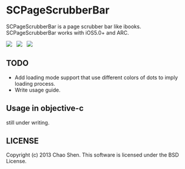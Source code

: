 SCPageScrubberBar
=============
SCPageScrubberBar is a page scrubber bar like ibooks.
SCPageScrubberBar works with iOS5.0+ and ARC.

<img src="https://raw.github.com/ohsc/SCPageScrubberBar/master/Resources/scrubber_bar.png" /> &nbsp;
<img src="https://raw.github.com/ohsc/SCPageScrubberBar/master/Resources/scrubber_bar_drag.png" /> &nbsp;
<img src="https://raw.github.com/ohsc/SCPageScrubberBar/master/Resources/scrubber_bar_drag_popover" />

TODO
----------------------
- Add loading mode support that use different colors of dots to imply loading process.
- Write usage guide.

Usage in objective-c
----------------------
still under writing.

LICENSE
----------------------
Copyright (c) 2013 Chao Shen. This software is licensed under the BSD License.



